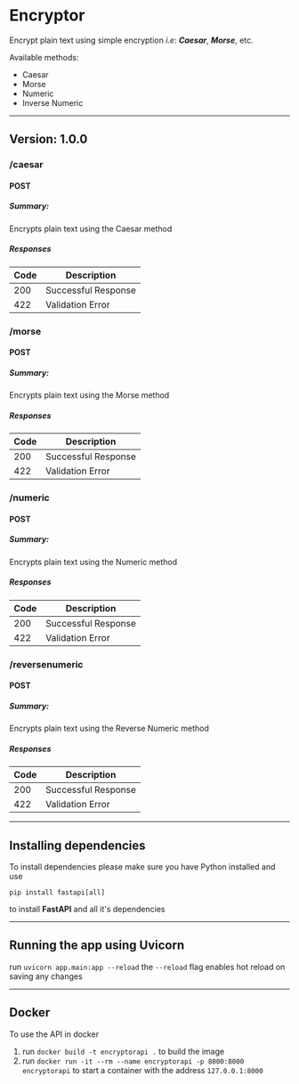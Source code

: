 # Encryptor
Encrypt plain text using simple encryption *i.e*: ***Caesar***, ***Morse***, etc.

Available methods:

  * Caesar
  * Morse
  * Numeric
  * Inverse Numeric
---
## Version: 1.0.0

### /caesar

#### POST
##### Summary:

Encrypts plain text using the Caesar method

##### Responses

| Code | Description |
| ---- | ----------- |
| 200 | Successful Response |
| 422 | Validation Error |

### /morse

#### POST
##### Summary:

Encrypts plain text using the Morse method

##### Responses

| Code | Description |
| ---- | ----------- |
| 200 | Successful Response |
| 422 | Validation Error |

### /numeric

#### POST
##### Summary:

Encrypts plain text using the Numeric method

##### Responses

| Code | Description |
| ---- | ----------- |
| 200 | Successful Response |
| 422 | Validation Error |

### /reversenumeric

#### POST
##### Summary:

Encrypts plain text using the Reverse Numeric method

##### Responses

| Code | Description |
| ---- | ----------- |
| 200 | Successful Response |
| 422 | Validation Error |

      
----
## Installing dependencies

To install dependencies please make sure you have Python installed and use

`pip install fastapi[all]`

to install **FastAPI** and all it's dependencies

---
## Running the app using Uvicorn

run `uvicorn app.main:app --reload` the `--reload` flag enables hot reload on saving any changes

---
## Docker

To use the API in docker
1. run `docker build -t encryptorapi .` to build the image
2. run `docker run -it --rm --name encryptorapi -p 8000:8000  encryptorapi` to start a container with the address `127.0.0.1:8000`
